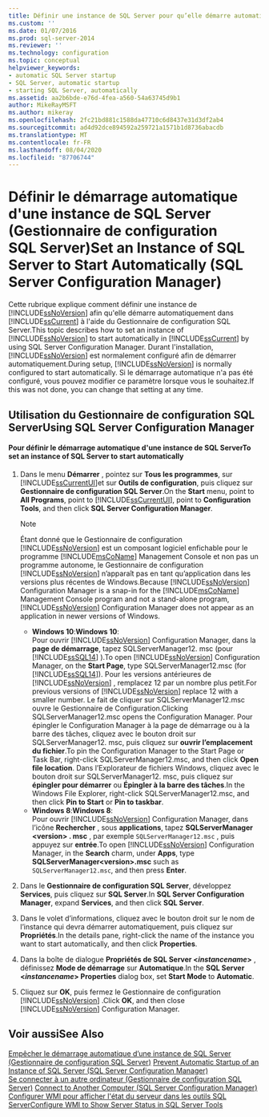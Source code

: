 ```yaml
---
title: Définir une instance de SQL Server pour qu’elle démarre automatiquement (Gestionnaire de configuration SQL Server) | Microsoft Docs
ms.custom: ''
ms.date: 01/07/2016
ms.prod: sql-server-2014
ms.reviewer: ''
ms.technology: configuration
ms.topic: conceptual
helpviewer_keywords:
- automatic SQL Server startup
- SQL Server, automatic startup
- starting SQL Server, automatically
ms.assetid: aa2b6bde-e76d-4fea-a560-54a63745d9b1
author: MikeRayMSFT
ms.author: mikeray
ms.openlocfilehash: 2fc21bd881c1588da47710c6d8437e31d3df2ab4
ms.sourcegitcommit: ad4d92dce894592a259721a1571b1d8736abacdb
ms.translationtype: MT
ms.contentlocale: fr-FR
ms.lasthandoff: 08/04/2020
ms.locfileid: "87706744"
---
```

# <a name="set-an-instance-of-sql-server-to-start-automatically-sql-server-configuration-manager"></a><span data-ttu-id="0aea9-102">Définir le démarrage automatique d'une instance de SQL Server (Gestionnaire de configuration SQL Server)</span><span class="sxs-lookup"><span data-stu-id="0aea9-102">Set an Instance of SQL Server to Start Automatically (SQL Server Configuration Manager)</span></span>
  <span data-ttu-id="0aea9-103">Cette rubrique explique comment définir une instance de [!INCLUDE[ssNoVersion](../../includes/ssnoversion-md.md)] afin qu'elle démarre automatiquement dans [!INCLUDE[ssCurrent](../../includes/sscurrent-md.md)] à l'aide du Gestionnaire de configuration SQL Server.</span><span class="sxs-lookup"><span data-stu-id="0aea9-103">This topic describes how to set an instance of [!INCLUDE[ssNoVersion](../../includes/ssnoversion-md.md)] to start automatically in [!INCLUDE[ssCurrent](../../includes/sscurrent-md.md)] by using SQL Server Configuration Manager.</span></span> <span data-ttu-id="0aea9-104">Durant l'installation, [!INCLUDE[ssNoVersion](../../includes/ssnoversion-md.md)] est normalement configuré afin de démarrer automatiquement.</span><span class="sxs-lookup"><span data-stu-id="0aea9-104">During setup, [!INCLUDE[ssNoVersion](../../includes/ssnoversion-md.md)] is normally configured to start automatically.</span></span> <span data-ttu-id="0aea9-105">Si le démarrage automatique n'a pas été configuré, vous pouvez modifier ce paramètre lorsque vous le souhaitez.</span><span class="sxs-lookup"><span data-stu-id="0aea9-105">If this was not done, you can change that setting at any time.</span></span>  
  
##  <a name="using-sql-server-configuration-manager"></a><a name="SSMSProcedure"></a> <span data-ttu-id="0aea9-106">Utilisation du Gestionnaire de configuration SQL Server</span><span class="sxs-lookup"><span data-stu-id="0aea9-106">Using SQL Server Configuration Manager</span></span>  
  
#### <a name="to-set-an-instance-of-sql-server-to-start-automatically"></a><span data-ttu-id="0aea9-107">Pour définir le démarrage automatique d'une instance de SQL Server</span><span class="sxs-lookup"><span data-stu-id="0aea9-107">To set an instance of SQL Server to start automatically</span></span>  
  
1.  <span data-ttu-id="0aea9-108">Dans le menu **Démarrer** , pointez sur **Tous les programmes**, sur [!INCLUDE[ssCurrentUI](../../includes/sscurrentui-md.md)]et sur **Outils de configuration**, puis cliquez sur **Gestionnaire de configuration SQL Server**.</span><span class="sxs-lookup"><span data-stu-id="0aea9-108">On the **Start** menu, point to **All Programs**, point to [!INCLUDE[ssCurrentUI](../../includes/sscurrentui-md.md)], point to **Configuration Tools**, and then click **SQL Server Configuration Manager**.</span></span>  
  
    > [!NOTE]  
    >  <span data-ttu-id="0aea9-109">Étant donné que le Gestionnaire de configuration [!INCLUDE[ssNoVersion](../../includes/ssnoversion-md.md)] est un composant logiciel enfichable pour le programme [!INCLUDE[msCoName](../../includes/msconame-md.md)] Management Console et non pas un programme autonome, le Gestionnaire de configuration [!INCLUDE[ssNoVersion](../../includes/ssnoversion-md.md)] n’apparaît pas en tant qu’application dans les versions plus récentes de Windows.</span><span class="sxs-lookup"><span data-stu-id="0aea9-109">Because [!INCLUDE[ssNoVersion](../../includes/ssnoversion-md.md)] Configuration Manager is a snap-in for the [!INCLUDE[msCoName](../../includes/msconame-md.md)] Management Console program and not a stand-alone program, [!INCLUDE[ssNoVersion](../../includes/ssnoversion-md.md)] Configuration Manager does not appear as an application in newer versions of Windows.</span></span>  
    >   
    >  -   <span data-ttu-id="0aea9-110">**Windows 10**:</span><span class="sxs-lookup"><span data-stu-id="0aea9-110">**Windows 10**:</span></span>  
    >          <span data-ttu-id="0aea9-111">Pour ouvrir [!INCLUDE[ssNoVersion](../../includes/ssnoversion-md.md)] Configuration Manager, dans la **page de démarrage**, tapez SQLServerManager12. msc (pour [!INCLUDE[ssSQL14](../../includes/sssql14-md.md)] ).</span><span class="sxs-lookup"><span data-stu-id="0aea9-111">To open [!INCLUDE[ssNoVersion](../../includes/ssnoversion-md.md)] Configuration Manager, on the **Start Page**, type SQLServerManager12.msc (for [!INCLUDE[ssSQL14](../../includes/sssql14-md.md)]).</span></span> <span data-ttu-id="0aea9-112">Pour les versions antérieures de [!INCLUDE[ssNoVersion](../../includes/ssnoversion-md.md)] , remplacez 12 par un nombre plus petit.</span><span class="sxs-lookup"><span data-stu-id="0aea9-112">For previous versions of [!INCLUDE[ssNoVersion](../../includes/ssnoversion-md.md)] replace 12 with a smaller number.</span></span> <span data-ttu-id="0aea9-113">Le fait de cliquer sur SQLServerManager12.msc ouvre le Gestionnaire de Configuration.</span><span class="sxs-lookup"><span data-stu-id="0aea9-113">Clicking SQLServerManager12.msc opens the Configuration Manager.</span></span> <span data-ttu-id="0aea9-114">Pour épingler le Configuration Manager à la page de démarrage ou à la barre des tâches, cliquez avec le bouton droit sur SQLServerManager12. msc, puis cliquez sur **ouvrir l’emplacement du fichier**.</span><span class="sxs-lookup"><span data-stu-id="0aea9-114">To pin the Configuration Manager to the Start Page or Task Bar, right-click SQLServerManager12.msc, and then click **Open file location**.</span></span> <span data-ttu-id="0aea9-115">Dans l’Explorateur de fichiers Windows, cliquez avec le bouton droit sur SQLServerManager12. msc, puis cliquez sur **épingler pour démarrer** ou **Épingler à la barre des tâches**.</span><span class="sxs-lookup"><span data-stu-id="0aea9-115">In the Windows File Explorer, right-click SQLServerManager12.msc, and then click **Pin to Start** or **Pin to taskbar**.</span></span>  
    > -   <span data-ttu-id="0aea9-116">**Windows 8**:</span><span class="sxs-lookup"><span data-stu-id="0aea9-116">**Windows 8**:</span></span>  
    >          <span data-ttu-id="0aea9-117">Pour ouvrir [!INCLUDE[ssNoVersion](../../includes/ssnoversion-md.md)] Configuration Manager, dans l’icône **Rechercher** , sous **applications**, tapez **SQLServerManager \<version> . msc** , par exemple `SQLServerManager12.msc` , puis appuyez sur **entrée**.</span><span class="sxs-lookup"><span data-stu-id="0aea9-117">To open [!INCLUDE[ssNoVersion](../../includes/ssnoversion-md.md)] Configuration Manager, in the **Search** charm, under **Apps**, type **SQLServerManager\<version>.msc** such as `SQLServerManager12.msc`, and then press **Enter**.</span></span>  
  
2.  <span data-ttu-id="0aea9-118">Dans le **Gestionnaire de configuration SQL Server**, développez **Services**, puis cliquez sur **SQL Server**.</span><span class="sxs-lookup"><span data-stu-id="0aea9-118">In **SQL Server Configuration Manager**, expand **Services**, and then click **SQL Server**.</span></span>  
  
3.  <span data-ttu-id="0aea9-119">Dans le volet d’informations, cliquez avec le bouton droit sur le nom de l’instance qui devra démarrer automatiquement, puis cliquez sur **Propriétés**.</span><span class="sxs-lookup"><span data-stu-id="0aea9-119">In the details pane, right-click the name of the instance you want to start automatically, and then click **Properties**.</span></span>  
  
4.  <span data-ttu-id="0aea9-120">Dans la boîte de dialogue **Propriétés de SQL Server \<***instancename***>** , définissez **Mode de démarrage** sur **Automatique**.</span><span class="sxs-lookup"><span data-stu-id="0aea9-120">In the **SQL Server \<***instancename***> Properties** dialog box, set **Start Mode** to **Automatic**.</span></span>  
  
5.  <span data-ttu-id="0aea9-121">Cliquez sur **OK**, puis fermez le Gestionnaire de configuration [!INCLUDE[ssNoVersion](../../includes/ssnoversion-md.md)] .</span><span class="sxs-lookup"><span data-stu-id="0aea9-121">Click **OK**, and then close [!INCLUDE[ssNoVersion](../../includes/ssnoversion-md.md)] Configuration Manager.</span></span>  
  
## <a name="see-also"></a><span data-ttu-id="0aea9-122">Voir aussi</span><span class="sxs-lookup"><span data-stu-id="0aea9-122">See Also</span></span>  
 <span data-ttu-id="0aea9-123">[Empêcher le démarrage automatique d’une instance de SQL Server &#40;Gestionnaire de configuration SQL Server&#41;](scm-services-prevent-automatic-startup-of-an-instance.md) </span><span class="sxs-lookup"><span data-stu-id="0aea9-123">[Prevent Automatic Startup of an Instance of SQL Server &#40;SQL Server Configuration Manager&#41;](scm-services-prevent-automatic-startup-of-an-instance.md) </span></span>  
 <span data-ttu-id="0aea9-124">[Se connecter à un autre ordinateur &#40;Gestionnaire de configuration SQL Server&#41;](scm-services-connect-to-another-computer.md) </span><span class="sxs-lookup"><span data-stu-id="0aea9-124">[Connect to Another Computer &#40;SQL Server Configuration Manager&#41;](scm-services-connect-to-another-computer.md) </span></span>  
 [<span data-ttu-id="0aea9-125">Configurer WMI pour afficher l'état du serveur dans les outils SQL Server</span><span class="sxs-lookup"><span data-stu-id="0aea9-125">Configure WMI to Show Server Status in SQL Server Tools</span></span>](../../ssms/configure-wmi-to-show-server-status-in-sql-server-tools.md)  
  
  
